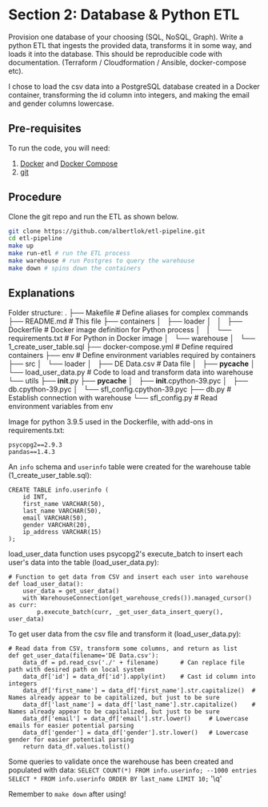 # Section 2: Database & Python ETL

Provision one database of your choosing (SQL, NoSQL, Graph).  Write a python ETL that ingests the provided data, transforms it in some way, and loads it into the database. This should be reproducible code with documentation. (Terraform / Cloudformation / Ansible, docker-compose etc).

I chose to load the csv data into a PostgreSQL database created in a Docker container, transforming the id column into integers, and making the email and gender columns lowercase.

## Pre-requisites

To run the code, you will need:

1. [Docker](https://docs.docker.com/get-docker/) and [Docker Compose](https://docs.docker.com/compose/install/)
2. [git](https://git-scm.com/book/en/v2/Getting-Started-Installing-Git)

## Procedure

Clone the git repo and run the ETL as shown below.

```bash
git clone https://github.com/albertlok/etl-pipeline.git
cd etl-pipeline
make up
make run-etl # run the ETL process
make warehouse # run Postgres to query the warehouse
make down # spins down the containers
```

## Explanations

Folder structure:
.
├── Makefile                                  # Define aliases for complex commands
├── README.md                                 # This file
├── containers
│   ├── loader
│   │   ├── Dockerfile                        # Docker image definition for Python process
│   │   └── requirements.txt                  # For Python in Docker image
│   └── warehouse
│       └── 1_create_user_table.sql
├── docker-compose.yml                        # Define required containers
├── env                                       # Define environment variables required by containers
├── src
│   └── loader
│       ├── DE Data.csv                       # Data file
│       ├── __pycache__
│       └── load_user_data.py                 # Code to load and transform data into warehouse
└── utils
    ├── __init__.py
    ├── __pycache__
    │   ├── __init__.cpython-39.pyc
    │   ├── db.cpython-39.pyc
    │   └── sfl_config.cpython-39.pyc
    ├── db.py                                 # Establish connection with warehouse
    └── sfl_config.py                         # Read environment variables from env

Image for python 3.9.5 used in the Dockerfile, with add-ons in requirements.txt:
```
psycopg2==2.9.3
pandas==1.4.3
```

An `info` schema and `userinfo` table were created for the warehouse table (1_create_user_table.sql):
```
CREATE TABLE info.userinfo (
    id INT,
    first_name VARCHAR(50),
    last_name VARCHAR(50),
    email VARCHAR(50),
    gender VARCHAR(20),
    ip_address VARCHAR(15)
);
```

load_user_data function uses psycopg2's execute_batch to insert each user's data into the table (load_user_data.py):
```
# Function to get data from CSV and insert each user into warehouse
def load_user_data():
    user_data = get_user_data()
    with WarehouseConnection(get_warehouse_creds()).managed_cursor() as curr:
        p.execute_batch(curr, _get_user_data_insert_query(), user_data)
```

To get user data from the csv file and transform it (load_user_data.py):
```
# Read data from CSV, transform some columns, and return as list
def get_user_data(filename='DE Data.csv'):
    data_df = pd.read_csv('./' + filename)      # Can replace file path with desired path on local system
    data_df['id'] = data_df['id'].apply(int)    # Cast id column into integers
    data_df['first_name'] = data_df['first_name'].str.capitalize()  # Names already appear to be capitalized, but just to be sure
    data_df['last_name'] = data_df['last_name'].str.capitalize()    # Names already appear to be capitalized, but just to be sure
    data_df['email'] = data_df['email'].str.lower()     # Lowercase emails for easier potential parsing
    data_df['gender'] = data_df['gender'].str.lower()   # Lowercase gender for easier potential parsing
    return data_df.values.tolist()
```

Some queries to validate once the warehouse has been created and populated with data:
`SELECT COUNT(*) FROM info.userinfo; --1000 entries`
`SELECT * FROM info.userinfo ORDER BY last_name LIMIT 10;`
'\q'

Remember to `make down` after using!
